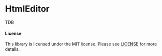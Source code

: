 HtmlEditor
================
TDB

#### License
This library is licensed under the MIT license. Please see [LICENSE](LICENSE.md) for more details.
